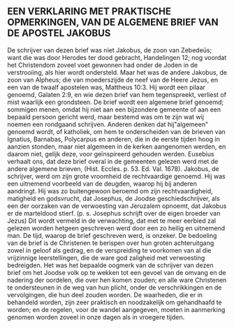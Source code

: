 ## EEN VERKLARING MET PRAKTISCHE OPMERKINGEN, VAN DE ALGEMENE BRIEF VAN DE APOSTEL JAKOBUS

De schrijver van dezen brief was niet Jakobus, de zoon van Zebedeüs; want die was door Herodes ter dood gebracht, Handelingen 12; nog voordat het Christendom zoveel voet gewonnen had onder de Joden in de verstrooiing, als hier wordt ondersteld. Maar het was de andere Jakobus, de zoon van Alpheus; die van moederszijde de neef van de Heere Jezus, en een van de twaalf apostelen was, Mattheus 10:3. Hij wordt een pilaar genoemd, Galaten 2:9, en wie dezen brief van hem tegenspreekt, verliest of mist waarlijk een grondsteen. 
De brief wordt een algemene brief genoemd; sommigen menen, omdat hij niet aan een bijzondere gemeente of aan een bepaald persoon gericht werd, maar bestemd was om te zijn wat wij noemen een rondgaand schrijven. Anderen denken dat hij"algemeen" genoemd wordt, of katholiek, om hem te onderscheiden van de brieven van Ignatius, Barnabas, Polycarpus en anderen, die in de eerste tijden hoog in aanzien stonden, maar niet algemeen in de kerken aangenomen werden, en daarom niet, gelijk deze, voor geïnspireerd gehouden werden. 
Eusebius verhaalt ons, dat deze brief overal in de gemeenten gelezen werd met de andere algemene brieven, (Hist. Eccles. p. 53. Ed. Val. 1678). Jakobus, de schrijver, werd om zijn grote vroomheid de rechtvaardige genoemd. Hij was een uitnemend voorbeeld van de deugden, waarop hij bij anderen aandringt. 
Hij was zo buitengewoon beroemd om zijn rechtvaardigheid, matigheid en godsvrucht, dat Josephus, de Joodse geschiedschrijver, als een der oorzaken van de verwoesting van Jeruzalem opnoemt, dat Jakobus er de marteldood stierf. (p. s. Josephus schrijft over de eigen broeder van Jezus)
Dit wordt vermeld in de verwachting, dat met te meer eerbied zal gelezen worden hetgeen geschreven werd door een zo heilig en uitnemend man. De tijd, waarop de brief geschreven werd, is onzeker. De bedoeling van de brief is de Christenen te berispen over hun groten achteruitgang zowel in geloof als gedrag, en de verspreiding te voorkomen van al die vrijzinnige leerstellingen, die de ware god zaligheid met verwoesting bedreigden. Het was het bepaalde oogmerk van de schrijver van dezen brief om het Joodse volk op te wekken tot een gevoel van de omvang en de nadering der oordelen, die over hen komen zouden; en alle ware Christenen te ondersteunen in de weg van hun plicht, onder de verschrikkingen en de vervolgingen, die hun deel zouden worden. De waarheden, die er in behandeld worden, zijn zeer praktisch en noodzakelijk om gehandhaafd te worden; en de regelen, voor de wandel aangegeven, moeten in aanmerking genomen worden zoveel in onze dagen als in vroegere tijden. 
